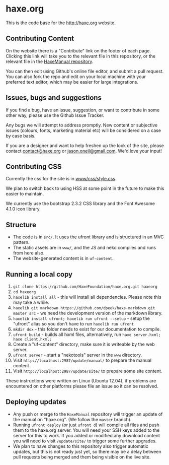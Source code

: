 haxe.org
========

This is the code base for the <http://haxe.org> website.

## Contributing Content

On the website there is a "Contribute" link on the footer of each page.  Clicking this link will take you to the relevant file in this repository, or the relevant file in the [HaxeManual repository](https://github.com/HaxeFoundation/HaxeManual).

You can then edit using Github's online file editor, and submit a pull request.  You can also fork the repo and edit on your local machine with your preferred text editor, which may be easier for large integrations.

## Issues, bugs and suggestions

If you find a bug, have an issue, suggestion, or want to contribute in some other way, please use the Github Issue Tracker.

Any bugs we will attempt to address promptly.  New content or subjective issues (colours, fonts, marketing material etc) will be considered on a case by case basis.

If you are a designer and want to help freshen up the look of the site, please contact <contact@haxe.org> or <jason.oneil@gmail.com>.  We'd love your input!

## Contributing CSS

Currently the css for the site is in [www/css/style.css](https://github.com/HaxeFoundation/haxe.org/blob/master/www/css/style.css).

We plan to switch back to using HSS at some point in the future to make this easier to maintain.

We currently use the bootstrap 2.3.2 CSS library and the Font Awesome 4.1.0 icon library. 

## Structure

* The code is in `src/`. It uses the ufront library and is structured in an MVC pattern.
* The static assets are in `www/`, and the JS and neko compiles and runs from here also.
* The website-generated content is in `uf-content`.

## Running a local copy

1.  `git clone https://github.com/HaxeFoundation/haxe.org.git haxeorg`
2.  `cd haxeorg`
3.  `haxelib install all` - this will install all dependencies. Please note this may take a while.
4.  `haxelib git markdown https://github.com/dpeek/haxe-markdown.git master src` - we need the development version of the markdown library.
5.  `haxelib install ufront; haxelib run ufront --setup` - setup the "ufront" alias so you don't have to run `haxelib run ufront`
6.  `mkdir dox` - this folder needs to exist for our documentation to compile.
7.  `ufront build` - builds all hxml files, alternatively, run `haxe server.hxml; haxe client.hxml;`
8.  Create a "uf-content" directory, make sure it is writeable by the web server.
9.  `ufront server` - start a "nekotools" server in the `www` directory.
10.  Visit `http://localhost:2987/update/manual/` to prepare the manual content.
11.	Visit `http://localhost:2987/update/site/` to prepare some site content.

These instructions were written on Linux (Ubuntu 12.04), if problems are encountered on other platforms please file an issue so it can be resolved.

## Deploying updates

* Any push or merge to the `HaxeManual` repository will trigger an update of the manual on "haxe.org".  (We follow the `master` branch).
* Running `ufront deploy` (or just `ufront d`) will compile all files and push them to the haxe.org server. You will need your SSH keys added to the server for this to work.  If you added or modified any download content you will need to visit `/update/site/` to trigger some further upgrades.
* We plan to have changes to this repository also trigger automatic updates, but this is not ready just yet, so there may be a delay between pull requests being merged and them being visible on the live site.
